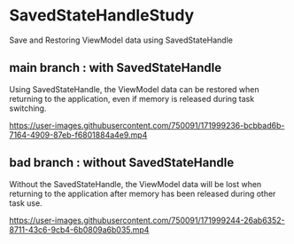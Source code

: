 # SavedStateHandleStudy
Save and Restoring ViewModel data using SavedStateHandle


## main branch : with SavedStateHandle
Using SavedStateHandle, the ViewModel data can be restored when returning to the application, even if memory is released during task switching.

https://user-images.githubusercontent.com/750091/171999236-bcbbad6b-7164-4909-87eb-f6801884a4e9.mp4


## bad branch : without SavedStateHandle
Without the SavedStateHandle, the ViewModel data will be lost when returning to the application after memory has been released during other task use.

https://user-images.githubusercontent.com/750091/171999244-26ab6352-8711-43c6-9cb4-6b0809a6b035.mp4

